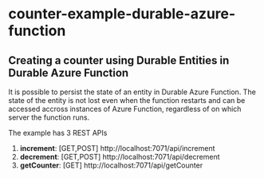 # counter-example-durable-azure-function
## Creating a counter using Durable Entities in Durable Azure Function

It is possible to persist the state of an entity in Durable Azure Function. The state of the entity is not lost even when the function restarts and can be accessed accross instances of Azure Function, regardless of on which server the function runs.

The example has 3 REST APIs 
1.    **increment**: [GET,POST] http://localhost:7071/api/increment
2.    **decrement**: [GET,POST] http://localhost:7071/api/decrement
3.    **getCounter**: [GET] http://localhost:7071/api/getCounter

